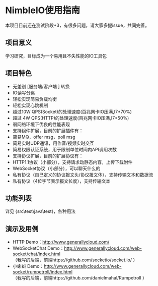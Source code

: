 
# NimbleIO使用指南

本项目目前还在测试阶段*3，有很多问题，请大家多提issue，共同完善。

## 项目意义

学习研究，目标成为一个易用且不失性能的IO工具包

## 项目特色

* 无差别 [服务端/客户端 ] 转换
* IO读写分离
* 轻松实现简易负载均衡
* 轻松实现心跳机制
* 超过10W QPS(Socket)的处理速度(百兆网卡IO压满,I7*70%)
* 超过 4W QPS(HTTP)的处理速度(百兆网卡IO压满,I7*50%)
* 弱网络环境下优良的性能表现
* 支持组件扩展，目前的扩展插件有：
 * 简易MQ，offer msg，poll msg
 * 简易实时UDP通讯，用作音/视频实时交互
 * 简易权限认证系统，用于限制单位时间内API调用次数
* 支持协议扩展，目前的扩展协议有：
 * HTTP1.1协议（小部分），支持请求动静态内容，上传下载附件
 * WebSocket协议（小部分），可以聊天什么的
 * 私有协议（自己定义的协议报文头/协议报文体），支持传输文本和数据流
 * 私有协议（4位字节表示报文长度），支持传输文本

## 功能列表

详见 {src\test\java\test}，各种用法

## 演示及用例
* HTTP Demo：http://www.generallycloud.com/
* WebSocketChat Demo：http://www.generallycloud.com/web-socket/chat/index.html                                
 （我写的后端，前端https://github.com/socketio/socket.io/ ）
* 小蝌蚪 Demo：http://www.generallycloud.com/web-socket/rumpetroll/index.html                                
 （我写的后端，前端https://github.com/danielmahal/Rumpetroll ）

